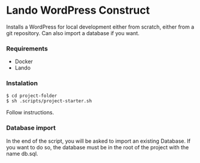 # Lando WordPress Construct
Installs a WordPress for local development either from scratch, either from a git repository. Can also import a database if you want.

### Requirements
* Docker
* Lando

### Instalation

```sh
$ cd project-folder
$ sh .scripts/project-starter.sh
```
Follow instructions.

### Database import
In the end of the script, you will be asked to import an existing Database. If you want to do so, the database must be in the root of the project with the name db.sql.
